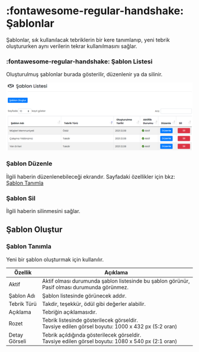 # :fontawesome-regular-handshake: Şablonlar

Şablonlar, sık kullanılacak tebriklerin bir kere tanımlanıp, yeni tebrik oluştururken aynı verilerin tekrar kullanılmasını sağlar.

### :fontawesome-regular-handshake: Şablon Listesi

Oluşturulmuş şablonlar burada gösterilir, düzenlenir ya da silinir.

![image-20220107094606523](images/sablonListesi.png)

### Şablon Düzenle

İlgili haberin düzenlenebileceği ekrandır. Sayfadaki özellikler için bkz: [Şablon Tanımla](#sablon-tanimla)

### Şablon Sil

İlgili haberin silinmesini sağlar.

## Şablon Oluştur

### <a name="sablon-tanimla"></a>Şablon Tanımla

Yeni bir şablon oluşturmak için kullanılır.

| Özellik              | Açıklama                                                     |
| -------------------- | ------------------------------------------------------------ |
| Aktif                | Aktif olması durumunda şablon listesinde bu şablon görünür, Pasif olması durumunda görünmez. |
| Şablon Adı           | Şablon listesinde görünecek addır.                           |
| Tebrik Türü          | Takdir, teşekkür, ödül gibi değerler alabilir.               |
| Açıklama             | Tebriğin açıklamasıdır.                                      |
| Rozet                | Tebrik listesinde gösterilecek görseldir.<br />Tavsiye edilen görsel boyutu: 1000 x 432 px (5:2 oran) |
| Detay Görseli        | Tebrik açıldığında gösterilecek görseldir.<br />Tavsiye edilen görsel boyutu: 1080 x 540 px (2:1 oran) |